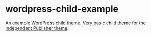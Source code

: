 wordpress-child-example
=======================

An example WordPress child theme. Very basic child theme for the [Independent Publisher theme](https://github.com/raamdev/independent-publisher).
